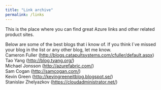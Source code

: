 ```yaml
---
title: "Link archive"
permalink: /links
---
```


This is the place where you can find great Azure links and other related product sites.

Below are some of the best blogs that i know of. If you think I´ve missed your blog in the list or any other blog, let me know.  
Cameron Fuller (http://blogs.catapultsystems.com/cfuller/default.aspx)  
Tao Yang (http://blog.tyang.org/)  
Michael Jonsson (http://azurefabric.com/)  
Sam Cogan (http://samcogan.com/)  
Kevin Green (http://kevingreeneitblog.blogspot.se/)  
Stanislav Zhelyazkov (https://cloudadministrator.net/)
